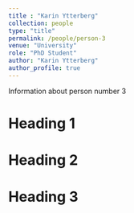 ```yaml
---
title : "Karin Ytterberg"
collection: people
type: "title"
permalink: /people/person-3
venue: "University"
role: "PhD Student"
author: "Karin Ytterberg"
author_profile: true
---
```


Information about person number 3

Heading 1
======

Heading 2
======

Heading 3
======
